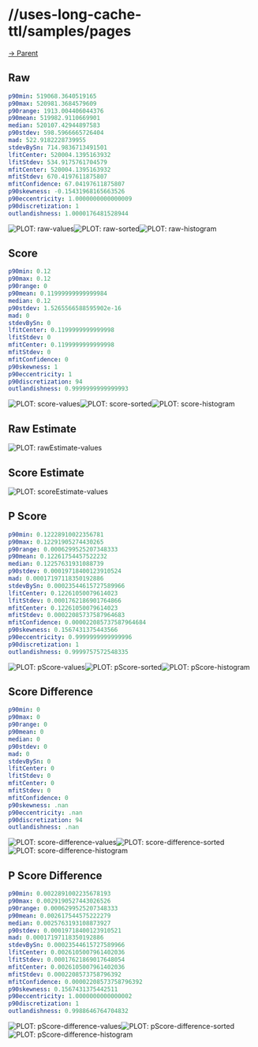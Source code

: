 
# //uses-long-cache-ttl/samples/pages

[→ Parent](../..)


## Raw


```yaml
p90min: 519068.3640519165
p90max: 520981.3684579609
p90range: 1913.004406044376
p90mean: 519982.9110669901
median: 520107.42944897583
p90stdev: 598.5966665726404
mad: 522.9182228739955
stdevBySn: 714.9836713491501
lfitCenter: 520004.1395163932
lfitStdev: 534.9175761704579
mfitCenter: 520004.1395163932
mfitStdev: 670.4197611875807
mfitConfidence: 67.04197611875807
p90skewness: -0.15431968165663526
p90eccentricity: 1.0000000000000009
p90discretization: 1
outlandishness: 1.0000176481528944

```

![PLOT: raw-values](./raw/values.svg)![PLOT: raw-sorted](./raw/sorted.svg)![PLOT: raw-histogram](./raw/histogram.svg)
## Score


```yaml
p90min: 0.12
p90max: 0.12
p90range: 0
p90mean: 0.11999999999999984
median: 0.12
p90stdev: 1.5265566588595902e-16
mad: 0
stdevBySn: 0
lfitCenter: 0.1199999999999998
lfitStdev: 0
mfitCenter: 0.1199999999999998
mfitStdev: 0
mfitConfidence: 0
p90skewness: 1
p90eccentricity: 1
p90discretization: 94
outlandishness: 0.9999999999999993

```

![PLOT: score-values](./score/values.svg)![PLOT: score-sorted](./score/sorted.svg)![PLOT: score-histogram](./score/histogram.svg)
## Raw Estimate

![PLOT: rawEstimate-values](./rawEstimate/values.svg)
## Score Estimate

![PLOT: scoreEstimate-values](./scoreEstimate/values.svg)
## P Score


```yaml
p90min: 0.12228910022356781
p90max: 0.12291905274430265
p90range: 0.0006299525207348333
p90mean: 0.12261754457522232
median: 0.12257631931088739
p90stdev: 0.00019718400123910524
mad: 0.00017197118350192886
stdevBySn: 0.00023544615727589966
lfitCenter: 0.12261050079614023
lfitStdev: 0.0001762186901764866
mfitCenter: 0.12261050079614023
mfitStdev: 0.00022085737587964683
mfitConfidence: 0.000022085737587964684
p90skewness: 0.1567431375443566
p90eccentricity: 0.9999999999999996
p90discretization: 1
outlandishness: 0.9999757572548335

```

![PLOT: pScore-values](./pScore/values.svg)![PLOT: pScore-sorted](./pScore/sorted.svg)![PLOT: pScore-histogram](./pScore/histogram.svg)
## Score Difference


```yaml
p90min: 0
p90max: 0
p90range: 0
p90mean: 0
median: 0
p90stdev: 0
mad: 0
stdevBySn: 0
lfitCenter: 0
lfitStdev: 0
mfitCenter: 0
mfitStdev: 0
mfitConfidence: 0
p90skewness: .nan
p90eccentricity: .nan
p90discretization: 94
outlandishness: .nan

```

![PLOT: score-difference-values](./score-difference/values.svg)![PLOT: score-difference-sorted](./score-difference/sorted.svg)![PLOT: score-difference-histogram](./score-difference/histogram.svg)
## P Score Difference


```yaml
p90min: 0.0022891002235678193
p90max: 0.0029190527443026526
p90range: 0.0006299525207348333
p90mean: 0.002617544575222279
median: 0.0025763193108873927
p90stdev: 0.00019718400123910521
mad: 0.00017197118350192886
stdevBySn: 0.00023544615727589966
lfitCenter: 0.0026105007961402036
lfitStdev: 0.00017621869017648054
mfitCenter: 0.0026105007961402036
mfitStdev: 0.0002208573758796392
mfitConfidence: 0.00002208573758796392
p90skewness: 0.1567431375442511
p90eccentricity: 1.0000000000000002
p90discretization: 1
outlandishness: 0.9988646764704832

```

![PLOT: pScore-difference-values](./pScore-difference/values.svg)![PLOT: pScore-difference-sorted](./pScore-difference/sorted.svg)![PLOT: pScore-difference-histogram](./pScore-difference/histogram.svg)